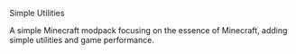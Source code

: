 Simple Utilities

A simple Minecraft modpack focusing on the essence of Minecraft, adding simple utilities and game performance.
